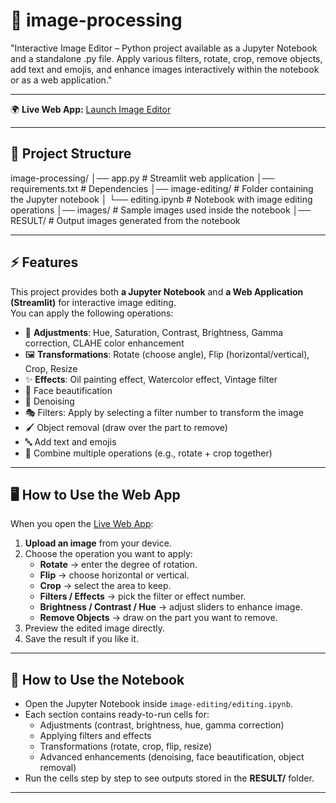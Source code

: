 # 🎨 image-processing  
"Interactive Image Editor – Python project available as a Jupyter Notebook and a standalone .py file. Apply various filters, rotate, crop, remove objects, add text and emojis, and enhance images interactively within the notebook or as a web application."

---

🌍 **Live Web App:** [Launch Image Editor](https://your-app-link-here.com)

---

## 📂 Project Structure

image-processing/ │── app.py                # Streamlit web application
│── requirements.txt      # Dependencies
│── image-editing/        # Folder containing the Jupyter notebook
│   └── editing.ipynb     # Notebook with image editing operations
│── images/               # Sample images used inside the notebook
│── RESULT/               # Output images generated from the notebook

---

## ⚡ Features

This project provides both **a Jupyter Notebook** and **a Web Application (Streamlit)** for interactive image editing.  
You can apply the following operations:

- 🎨 **Adjustments**: Hue, Saturation, Contrast, Brightness, Gamma correction, CLAHE color enhancement  
- 🖼 **Transformations**: Rotate (choose angle), Flip (horizontal/vertical), Crop, Resize  
- ✨ **Effects**: Oil painting effect, Watercolor effect, Vintage filter  
- 👩 Face beautification  
- 🧽 Denoising  
- 🎭 Filters: Apply by selecting a filter number to transform the image  
- 🖌 Object removal (draw over the part to remove)  
- 🔤 Add text and emojis  
- 📐 Combine multiple operations (e.g., rotate + crop together)  

---

## 🖥️ How to Use the Web App

When you open the [Live Web App](https://your-app-link-here.com):

1. **Upload an image** from your device.  
2. Choose the operation you want to apply:  
   - **Rotate** → enter the degree of rotation.  
   - **Flip** → choose horizontal or vertical.  
   - **Crop** → select the area to keep.  
   - **Filters / Effects** → pick the filter or effect number.  
   - **Brightness / Contrast / Hue** → adjust sliders to enhance image.  
   - **Remove Objects** → draw on the part you want to remove.  
3. Preview the edited image directly.  
4. Save the result if you like it.  

---

## 📓 How to Use the Notebook

- Open the Jupyter Notebook inside `image-editing/editing.ipynb`.  
- Each section contains ready-to-run cells for:  
  - Adjustments (contrast, brightness, hue, gamma correction)  
  - Applying filters and effects  
  - Transformations (rotate, crop, flip, resize)  
  - Advanced enhancements (denoising, face beautification, object removal)  
- Run the cells step by step to see outputs stored in the **RESULT/** folder.  

---
